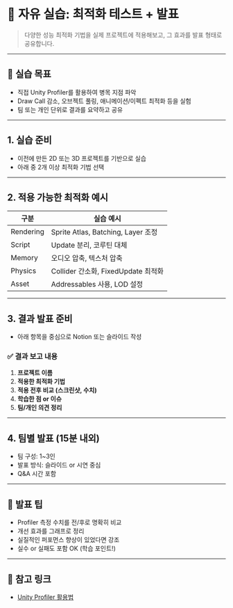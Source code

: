 # 🎯 자유 실습: 최적화 테스트 + 발표

> 다양한 성능 최적화 기법을 실제 프로젝트에 적용해보고, 그 효과를 발표 형태로 공유합니다.

---

## 🧠 실습 목표

- 직접 Unity Profiler를 활용하여 병목 지점 파악
- Draw Call 감소, 오브젝트 풀링, 애니메이션/이펙트 최적화 등을 실험
- 팀 또는 개인 단위로 결과를 요약하고 공유

---

## 1. 실습 준비

- 이전에 만든 2D 또는 3D 프로젝트를 기반으로 실습
- 아래 중 2개 이상 최적화 기법 선택

---

## 2. 적용 가능한 최적화 예시

| 구분 | 실습 예시 |
|------|-----------|
| Rendering | Sprite Atlas, Batching, Layer 조정 |
| Script | Update 분리, 코루틴 대체 |
| Memory | 오디오 압축, 텍스처 압축 |
| Physics | Collider 간소화, FixedUpdate 최적화 |
| Asset | Addressables 사용, LOD 설정 |

---

## 3. 결과 발표 준비

- 아래 항목을 중심으로 Notion 또는 슬라이드 작성

### ✅ 결과 보고 내용

1. **프로젝트 이름**
2. **적용한 최적화 기법**
3. **적용 전후 비교 (스크린샷, 수치)**
4. **학습한 점 or 이슈**
5. **팀/개인 의견 정리**

---

## 4. 팀별 발표 (15분 내외)

- 팀 구성: 1~3인
- 발표 방식: 슬라이드 or 시연 중심
- Q&A 시간 포함

---

## 🔧 발표 팁

- Profiler 측정 수치를 전/후로 명확히 비교
- 개선 효과를 그래프로 정리
- 실질적인 퍼포먼스 향상이 있었다면 강조
- 실수 or 실패도 포함 OK (학습 포인트!)

---

## 🔗 참고 링크

- [Unity Profiler 활용법](https://docs.unity3d.com/Manual/Profiler.html)

